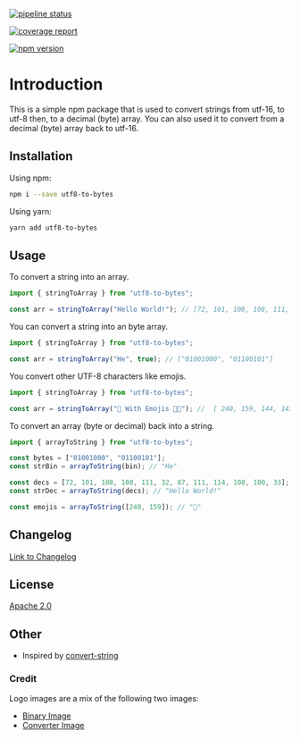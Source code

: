 [![pipeline status](https://gitlab.com/hmajid2301/utf8-to-bytes/badges/master/pipeline.svg)](https://gitlab.com/hmajid2301/utf8-to-bytes/commits/master)

[![coverage report](https://gitlab.com/hmajid2301/utf8-to-bytes/badges/master/coverage.svg)](https://gitlab.com/hmajid2301/utf8-to-bytes/commits/master)

[![npm version](https://img.shields.io/npm/v/utf8-to-bytes.svg)](https://www.npmjs.com/package/utf8-to-bytes)

# Introduction

This is a simple npm package that is used to convert strings from utf-16, to utf-8 then, to a decimal (byte) array.
You can also used it to convert from a decimal (byte) array back to utf-16.

## Installation

Using npm:

```bash
npm i --save utf8-to-bytes
```

Using yarn:

```bash
yarn add utf8-to-bytes
```

## Usage

To convert a string into an array.

```javascript
import { stringToArray } from "utf8-to-bytes";

const arr = stringToArray("Hello World!"); // [72, 101, 108, 108, 111, 32, 87, 111, 114, 108, 100, 33]
```

You can convert a string into an byte array.

```javascript
import { stringToArray } from "utf8-to-bytes";

const arr = stringToArray("He", true); // ["01001000", "01100101"]
```

You convert other UTF-8 characters like emojis.

```javascript
import { stringToArray } from "utf8-to-bytes";

const arr = stringToArray("🐍 With Emojis 🐳📜"); //  [ 240, 159, 144, 141, 32, 87, 105, ...],
```

To convert an array (byte or decimal) back into a string.

```javascript
import { arrayToString } from "utf8-to-bytes";

const bytes = ["01001000", "01100101"];
const strBin = arrayToString(bin); // "He"

const decs = [72, 101, 108, 108, 111, 32, 87, 111, 114, 108, 100, 33];
const strDec = arrayToString(decs); // "Hello World!"

const emojis = arrayToString([240, 159]); // "🐍"
```

## Changelog

[Link to Changelog](https://gitlab.com/hmajid2301/utf8-to-bytes/blob/master/CHANGELOG.md)

## License

[Apache 2.0](https://gitlab.com/hmajid2301/utf8-to-bytes/blob/master/LICENSE)

## Other

- Inspired by [convert-string](https://www.npmjs.com/package/convert-string)

### Credit

Logo images are a mix of the following two images:

- [Binary Image](https://www.flaticon.com/free-icon/binary_1715657#term=binary&page=1&position=24)
- [Converter Image](https://www.flaticon.com/free-icon/convert_1367012)
